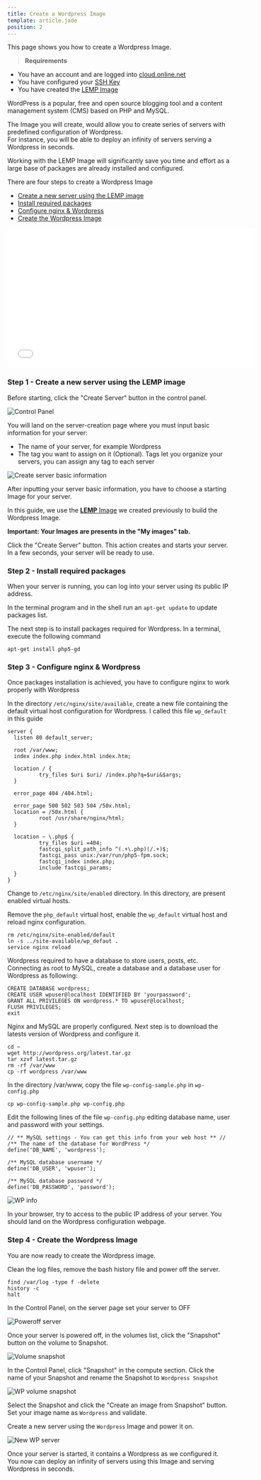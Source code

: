 ```yaml
---
title: Create a Wordpress Image
template: article.jade
position: 2
---
```


This page shows you how to create a Wordpress Image.

> <strong>Requirements</strong>
- You have an account and are logged into [cloud.online.net](//cloud.online.net)
- You have configured your [SSH Key](/howto/ssh_keys.html)
- You have created the [LEMP Image](/community/lemp.html)

WordPress is a popular, free and open source blogging tool and a content management system (CMS) based on PHP and MySQL.

The Image you will create, would allow you to create series of servers with predefined configuration of Wordpress.<br/>
For instance, you will be able to deploy an infinity of servers serving a Wordpress in seconds.

Working with the LEMP Image will significantly save you time and effort as a large base of packages are already installed and configured.

There are four steps to create a Wordpress Image

- [Create a new server using the LEMP image](/community/lemp.html#step-1-create-a-new-server)
- [Install required packages](/community/lemp.html#step-2-install-required-packages)
- [Configure nginx & Wordpress](/community/lemp.html#step-3-configure-nginx)
- [Create the Wordpress Image](/community/lemp.html#step-4-create-the-lemp-image)

<iframe width="560" height="315" src="//www.youtube-nocookie.com/embed/0-neudo_yhE" frameborder="0" allowfullscreen></iframe>

### Step 1 - Create a new server using the LEMP image

Before starting, click the "Create Server" button in the control panel.

![Control Panel](../../images/dashboard.png "Control Panel")

You will land on the server-creation page where you must input basic information for your server:

- The name of your server, for example Wordpress
- The tag you want to assign on it (Optional). Tags let you organize your servers, you can assign any tag to each server

![Create server basic information](../../images/create_wordpress_server.png "Create server basic information")

After inputting your server basic information, you have to choose a starting Image for your server.

In this guide, we use the [<strong>LEMP</strong> Image](/community/lemp.html) we created previously to build the Wordpress Image.

<strong>Important: Your Images are presents in the "My images" tab.</strong>

Click the "Create Server" button. This action creates and starts your server. In a few seconds, your server will be ready to use.

### Step 2 - Install required packages

When your server is running, you can log into your server using its public IP address.

In the terminal program and in the shell run an `apt-get update` to update packages list.

The next step is to install packages required for Wordpress. In a terminal, execute the following command

```
apt-get install php5-gd
```

### Step 3 - Configure nginx & Wordpress

Once packages installation is achieved, you have to configure nginx to work properly with Wordpress

In the directory `/etc/nginx/site/available`, create a new file containing the default virtual host configuration for Wordpress. I called this file `wp_default` in this guide

```
server {
  listen 80 default_server;

  root /var/www;
  index index.php index.html index.htm;

  location / {
          try_files $uri $uri/ /index.php?q=$uri&$args;
  }

  error_page 404 /404.html;

  error_page 500 502 503 504 /50x.html;
  location = /50x.html {
          root /usr/share/nginx/html;
  }

  location ~ \.php$ {
          try_files $uri =404;
          fastcgi_split_path_info ^(.+\.php)(/.+)$;
          fastcgi_pass unix:/var/run/php5-fpm.sock;
          fastcgi_index index.php;
          include fastcgi_params;
  }
}

```

Change to `/etc/nginx/site/enabled` directory. In this directory, are present enabled virtual hosts.

Remove the `php_default` virtual host, enable the `wp_default` virtual host and reload nginx configuration.

```
rm /etc/nginx/site-enabled/default
ln -s ../site-available/wp_defaut .
service nginx reload
```

Wordpress required to have a database to store users, posts, etc. Connecting as root to MySQL, create a database and a database user for Wordpress as following:

```
CREATE DATABASE wordpress;
CREATE USER wpuser@localhost IDENTIFIED BY 'yourpassword';
GRANT ALL PRIVILEGES ON wordpress.* TO wpuser@localhost;
FLUSH PRIVILEGES;
exit
```

Nginx and MySQL are properly configured. Next step is to download the latests version of Wordpress and configure it.

```
cd ~
wget http://wordpress.org/latest.tar.gz
tar xzvf latest.tar.gz
rm -rf /var/www
cp -rf wordpress /var/www
```

In the directory /var/www, copy the file `wp-config-sample.php` in `wp-config.php`


```
cp wp-config-sample.php wp-config.php
```

Edit the following lines of the file `wp-config.php` editing database name, user and password with your settings.

```
// ** MySQL settings - You can get this info from your web host ** //
/** The name of the database for WordPress */
define('DB_NAME', 'wordpress');

/** MySQL database username */
define('DB_USER', 'wpuser');

/** MySQL database password */
define('DB_PASSWORD', 'password');
```

![WP info](../../images/wpconfig.png "WP info")

In your browser, try to access to the public IP address of your server. You should land on the Wordpress configuration webpage.

### Step 4 - Create the Wordpress Image

You are now ready to create the Wordpress image.

Clean the log files, remove the bash history file and power off the server.

```
find /var/log -type f -delete
history -c
halt
```

In the Control Panel, on the server page set your server to OFF

![Poweroff server](../../images/poweroff_wp_server.png "Poweroff server")

Once your server is powered off, in the volumes list, click the "Snapshot" button on the volume to Snapshot.

![Volume snapshot](../../images/wp_snapshot.png "Volume snapshot")

In the Control Panel, click "Snapshot" in the compute section.
Click the name of your Snapshot and rename the Snapshot to `Wordpress Snapshot`

![WP volume snapshot](../../images/wp_volume_snapshot.png "WP volume snapshot")

Select the Snapshot and click the "Create an image from Snapshot" button. Set your image name as `Wordpress` and validate.

Create a new server using the `Wordpress` Image and power it on. 

![New WP server](../../images/new_wp_server.png "New WP server")

Once your server is started, it contains a Wordpress as we configured it.<br />
You now can deploy an infinity of servers using this Image and serving Wordpress in seconds.
